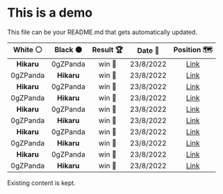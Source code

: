 # This is a demo

This file can be your README.md that gets automatically updated.

<!--START_SECTION:chessStats-->
<!-- Automatically generated with https://github.com/Balastrong/chess-stats-action -->

| White ⚪ | Black ⚫ | Result 🏆 | Date 📅 | Position 🗺️ |
|:---:|:---:|:---:|:---:|:---:|
| **Hikaru** | 0gZPanda | win 🥇 | 23/8/2022 | <a href="http://www.ee.unb.ca/cgi-bin/tervo/fen.pl?select=5rk1/p4p2/5Q2/2q1Rn1p/2B5/1P4P1/P4P1P/6K1 b - -">Link</a> |
| 0gZPanda | **Hikaru** | win 🥇 | 23/8/2022 | <a href="http://www.ee.unb.ca/cgi-bin/tervo/fen.pl?select=8/p7/3R4/8/8/2r5/P1kp1PK1/8 w - -">Link</a> |
| **Hikaru** | 0gZPanda | win 🥇 | 23/8/2022 | <a href="http://www.ee.unb.ca/cgi-bin/tervo/fen.pl?select=8/4p1np/1Prp1k2/8/2P2P2/4KP1B/7P/1R6 b - -">Link</a> |
| 0gZPanda | **Hikaru** | win 🥇 | 23/8/2022 | <a href="http://www.ee.unb.ca/cgi-bin/tervo/fen.pl?select=r1b3k1/pp2Q2p/4p1pR/2p5/4P3/3P4/PpqNKrP1/8 w - -">Link</a> |
| **Hikaru** | 0gZPanda | win 🥇 | 23/8/2022 | <a href="http://www.ee.unb.ca/cgi-bin/tervo/fen.pl?select=8/5pk1/3r2p1/4Q2p/8/6PP/5PK1/8 b - -">Link</a> |
| 0gZPanda | **Hikaru** | win 🥇 | 23/8/2022 | <a href="http://www.ee.unb.ca/cgi-bin/tervo/fen.pl?select=r2r2k1/2pn1p1p/1p4p1/p1qRp3/P7/1Pn1NN1P/4QPP1/R5K1 w - -">Link</a> |
| **Hikaru** | 0gZPanda | win 🥇 | 23/8/2022 | <a href="http://www.ee.unb.ca/cgi-bin/tervo/fen.pl?select=3Q4/4Nk2/1p4pp/p4p2/8/P4P1q/4KP2/4R3 b - -">Link</a> |
| 0gZPanda | **Hikaru** | win 🥇 | 23/8/2022 | <a href="http://www.ee.unb.ca/cgi-bin/tervo/fen.pl?select=3rr1k1/1b3p1p/p5p1/1pq1b3/2p2n2/6NP/PPBN2PK/2RQ1R2 w - -">Link</a> |
| **Hikaru** | 0gZPanda | win 🥇 | 23/8/2022 | <a href="http://www.ee.unb.ca/cgi-bin/tervo/fen.pl?select=r3Nrk1/4pp1p/6p1/1b1pP3/1P3P1N/p5PP/P5B1/R2R2K1 b - -">Link</a> |
| 0gZPanda | **Hikaru** | win 🥇 | 23/8/2022 | <a href="http://www.ee.unb.ca/cgi-bin/tervo/fen.pl?select=3R4/5pkp/4b1p1/p7/8/3B3P/3r2PK/8 w - -">Link</a> |

<!--END_SECTION:chessStats-->

Existing content is kept.
